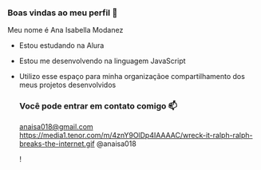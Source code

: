 ### Boas vindas ao meu perfil 🦋

Meu nome é Ana Isabella Modanez

- Estou estudando na Alura
- Estou me desenvolvendo na linguagem JavaScript
- Utilizo esse espaço para minha organizaçãoe compartilhamento dos meus projetos desenvolvidos

  ### Você pode entrar em contato comigo 📫

  anaisa018@gmail.com
  https://media1.tenor.com/m/4znY9OlDp4IAAAAC/wreck-it-ralph-ralph-breaks-the-internet.gif
  @anaisa018

  !

